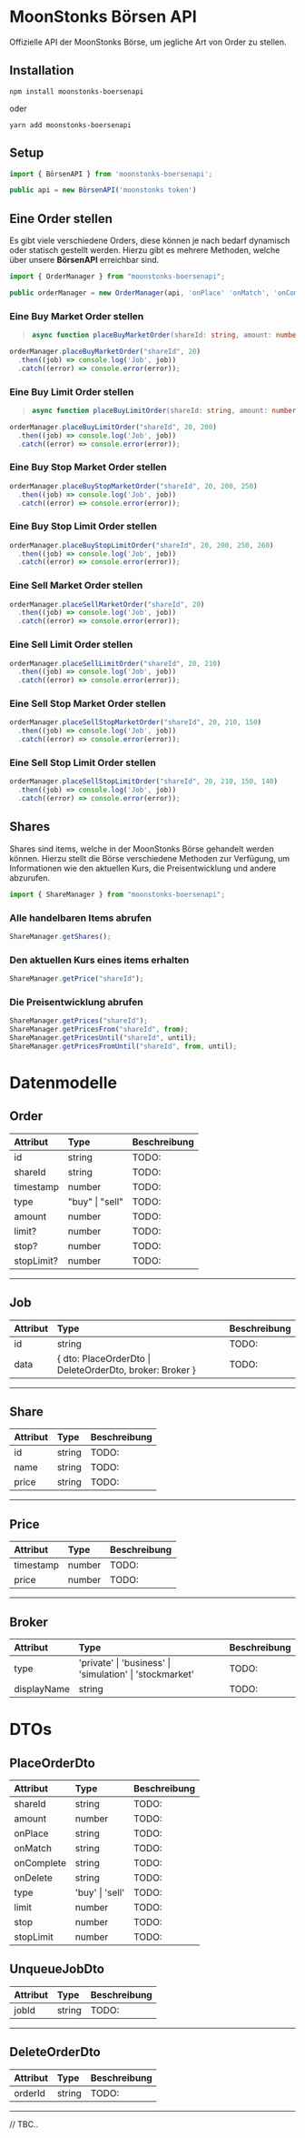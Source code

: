 # MoonStonks Börsen API

Offizielle API der MoonStonks Börse, um jegliche Art von Order zu stellen.

## Installation

```shell
npm install moonstonks-boersenapi
```
oder

```shell
yarn add moonstonks-boersenapi
```

## Setup

```ts
import { BörsenAPI } from 'moonstonks-boersenapi';

public api = new BörsenAPI('moonstonks token')
```

## Eine Order stellen
Es gibt viele verschiedene Orders, diese können je nach bedarf dynamisch oder statisch gestellt werden. Hierzu gibt es mehrere Methoden, welche über unsere **BörsenAPI** erreichbar sind.

```ts
import { OrderManager } from "moonstonks-boersenapi";

public orderManager = new OrderManager(api, 'onPlace' 'onMatch', 'onComplete', 'onDelete')
```

### Eine Buy Market Order stellen

> ```ts
> async function placeBuyMarketOrder(shareId: string, amount: number): Promise<Job>
> ```
```ts
orderManager.placeBuyMarketOrder("shareId", 20)
  .then((job) => console.log('Job', job))
  .catch((error) => console.error(error));
```

### Eine Buy Limit Order stellen
> ```ts
> async function placeBuyLimitOrder(shareId: string, amount: number, limit: number): Promise<Job>
> ```
```ts
orderManager.placeBuyLimitOrder("shareId", 20, 200)
  .then((job) => console.log('Job', job))
  .catch((error) => console.error(error));
```

### Eine Buy Stop Market Order stellen
```ts
orderManager.placeBuyStopMarketOrder("shareId", 20, 200, 250)
  .then((job) => console.log('Job', job))
  .catch((error) => console.error(error));
```

### Eine Buy Stop Limit Order stellen
```ts
orderManager.placeBuyStopLimitOrder("shareId", 20, 200, 250, 260)
  .then((job) => console.log('Job', job))
  .catch((error) => console.error(error));
```

### Eine Sell Market Order stellen
```ts
orderManager.placeSellMarketOrder("shareId", 20)
  .then((job) => console.log('Job', job))
  .catch((error) => console.error(error));
```

### Eine Sell Limit Order stellen
```ts
orderManager.placeSellLimitOrder("shareId", 20, 210)
  .then((job) => console.log('Job', job))
  .catch((error) => console.error(error));
```

### Eine Sell Stop Market Order stellen
```ts
orderManager.placeSellStopMarketOrder("shareId", 20, 210, 150)
  .then((job) => console.log('Job', job))
  .catch((error) => console.error(error));
```

### Eine Sell Stop Limit Order stellen
```ts
orderManager.placeSellStopLimitOrder("shareId", 20, 210, 150, 140)
  .then((job) => console.log('Job', job))
  .catch((error) => console.error(error));
```

## Shares

Shares sind items, welche in der MoonStonks Börse gehandelt werden können. Hierzu stellt die Börse verschiedene Methoden zur Verfügung, um Informationen wie den aktuellen Kurs, die Preisentwicklung und andere abzurufen.

```ts
import { ShareManager } from "moonstonks-boersenapi";
```

### Alle handelbaren Items abrufen

```ts
ShareManager.getShares();
```

### Den aktuellen Kurs eines items erhalten
```ts
ShareManager.getPrice("shareId");
```

### Die Preisentwicklung abrufen
```ts
ShareManager.getPrices("shareId");
ShareManager.getPricesFrom("shareId", from);
ShareManager.getPricesUntil("shareId", until);
ShareManager.getPricesFromUntil("shareId", from, until);
```

# Datenmodelle

## Order

| Attribut | Type | Beschreibung |
|:--|:--|:--|
|id|string|TODO:|
|shareId|string|TODO:|
|timestamp|number|TODO:|
|type|"buy" \| "sell"|TODO:|
|amount|number|TODO:|
|limit?|number|TODO:|
|stop?|number|TODO:|
|stopLimit?|number|TODO:|

___
## Job

| Attribut | Type | Beschreibung |
|:--|:--|:--|
|id|string|TODO:|
|data| { dto: PlaceOrderDto \| DeleteOrderDto, broker: Broker }|TODO:|

___

## Share

| Attribut | Type | Beschreibung |
|:--|:--|:--|
id|string|TODO:|
name|string|TODO:|
price|string|TODO:|

___
## Price

| Attribut | Type | Beschreibung |
|:--|:--|:--|
timestamp|number|TODO:|
price|number|TODO:|
  ___
## Broker

| Attribut | Type | Beschreibung |
|:--|:--|:--|
|type|'private' \| 'business' \| 'simulation' \| 'stockmarket'|TODO:|
|displayName|string|TODO:|


# DTOs

## PlaceOrderDto

| Attribut | Type | Beschreibung |
|:--|:--|:--|
|shareId|string|TODO:|
|amount|number|TODO:|
|onPlace|string|TODO:|
|onMatch|string|TODO:|
|onComplete|string|TODO:|
|onDelete|string|TODO:|
|type|'buy' \| 'sell'|TODO:|
|limit|number|TODO:|
|stop|number|TODO:|
|stopLimit|number|TODO:|

## UnqueueJobDto

| Attribut | Type | Beschreibung |
|:--|:--|:--|
|jobId|string|TODO:|

___
## DeleteOrderDto

| Attribut | Type | Beschreibung |
|:--|:--|:--|
|orderId|string|TODO:|

___

//
TBC..

